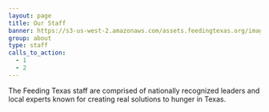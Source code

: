 ```yaml
---
layout: page
title: Our Staff
banner: https://s3-us-west-2.amazonaws.com/assets.feedingtexas.org/images/banners/banner-02.jpg
group: about
type: staff
calls_to_action:
  - 1
  - 2
---
```

The Feeding Texas staff are comprised of nationally recognized leaders and local experts known for creating real solutions to hunger in Texas. 
